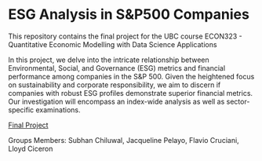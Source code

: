 # ESG Analysis in S&P500 Companies

This repository contains the final project for the UBC course ECON323 - Quantitative Economic Modelling with Data Science Applications

In this project, we delve into the intricate relationship between Environmental, Social, and Governance (ESG) metrics and financial performance among companies in the S&P 500. Given the heightened focus on sustainability and corporate responsibility, we aim to discern if companies with robust ESG profiles demonstrate superior financial metrics. Our investigation will encompass an index-wide analysis as well as sector-specific examinations.

[Final Project](https://ljc3239.github.io/ESG-Analysis-of-S-P-500-Companies/)

Groups Members: Subhan Chiluwal, Jacqueline Pelayo, Flavio Cruciani, Lloyd Ciceron
